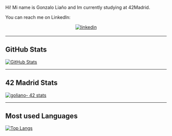 Hi! Mi name is Gonzalo Liaño and Im currently studying at 42Madrid.

You can reach me on LinkedIn:

<div align="center">
<a href="https://linkedin.com/in/gonzalo-lia%C3%B1o-ricoy/" target="_blank">
<img src=https://img.shields.io/badge/linkedin-%231E77B5.svg?&style=for-the-badge&logo=linkedin&logoColor=white alt=linkedin style="margin-bottom: 5px;" />
</a>  
</div>

***
## GitHub Stats

[![GitHub Stats](https://github-readme-stats.vercel.app/api?username=gon99&show_icons=true&count_private=true&hide=contribs&theme=dark)](https://github.com/gon99?tab=repositories)

***
## 42 Madrid Stats

[![goliano- 42 stats](https://badge42.herokuapp.com/api/stats/goliano-?darkmode=true&cursus=42cursus&privacyEmail=true)](https://github.com/JaeSeoKim/badge42)

***
## Most used Languages

[![Top Langs](https://github-readme-stats.vercel.app/api/top-langs/?username=gon99&langs_count=7&layout=compact&hide=jupyter%20notebook,objective-c,makefile&theme=radical)](https://github.com/anuraghazra/github-readme-stats)
